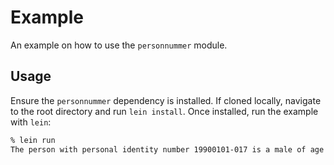 # Example

An example on how to use the `personnummer` module.

## Usage

Ensure the `personnummer` dependency is installed. If cloned locally, navigate
to the root directory and run `lein install`. Once installed, run the example
with `lein`:

```sh
% lein run
The person with personal identity number 19900101-017 is a male of age 32
```
